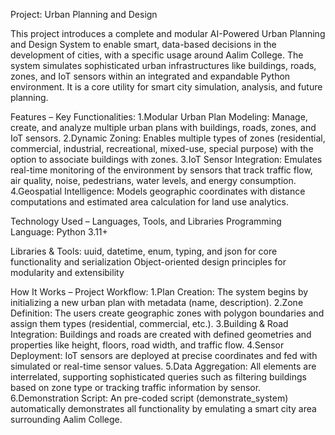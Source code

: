 Project: Urban Planning and Design

This project introduces a complete and modular AI-Powered Urban Planning and Design System to enable smart, data-based decisions in the development of cities, with a specific usage around Aalim College. The system simulates sophisticated urban infrastructures like buildings, roads, zones, and IoT sensors within an integrated and expandable Python environment. It is a core utility for smart city simulation, analysis, and future planning.

Features – Key Functionalities:
      1.Modular Urban Plan Modeling: Manage, create, and analyze multiple urban plans with buildings, roads, zones, and IoT sensors.
      2.Dynamic Zoning: Enables multiple types of zones (residential, commercial, industrial, recreational, mixed-use, special purpose) with the option to               associate buildings with zones.
      3.IoT Sensor Integration: Emulates real-time monitoring of the environment by sensors that track traffic flow, air quality, noise, pedestrians, water               levels, and energy consumption.
      4.Geospatial Intelligence: Models geographic coordinates with distance computations and estimated area calculation for land use analytics.


Technology Used – Languages, Tools, and Libraries
Programming Language: Python 3.11+

Libraries & Tools:
uuid, datetime, enum, typing, and json for core functionality and serialization
Object-oriented design principles for modularity and extensibility

How It Works – Project Workflow:
      1.Plan Creation: The system begins by initializing a new urban plan with metadata (name, description).
      2.Zone Definition: The users create geographic zones with polygon boundaries and assign them types (residential, commercial, etc.).
      3.Building & Road Integration: Buildings and roads are created with defined geometries and properties like height, floors, road width, and traffic flow.
      4.Sensor Deployment: IoT sensors are deployed at precise coordinates and fed with simulated or real-time sensor values.
      5.Data Aggregation: All elements are interrelated, supporting sophisticated queries such as filtering buildings based on zone type or tracking traffic             information by sensor.
      6.Demonstration Script: An pre-coded script (demonstrate_system) automatically demonstrates all functionality by emulating a smart city area surrounding             Aalim College.


